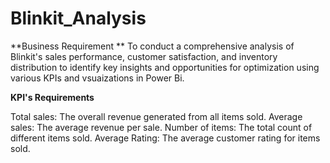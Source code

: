 # Blinkit_Analysis

**Business Requirement **
To conduct a comprehensive analysis of Blinkit's sales performance, 
customer satisfaction, and inventory distribution to identify 
key insights and opportunities for optimization using various KPIs 
and vsuaizations in Power Bi.

**KPI's Requirements**

Total sales: The overall revenue generated from all items sold.
Average sales: The average revenue per sale.
Number of items: The total count of different items sold.
Average Rating: The average customer rating for items sold.
